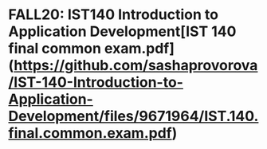 # FALL20: IST140 Introduction to Application Development[IST 140 final common exam.pdf] (https://github.com/sashaprovorova/IST-140-Introduction-to-Application-Development/files/9671964/IST.140.final.common.exam.pdf)
